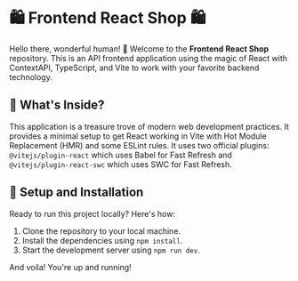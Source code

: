 # 🛍️ Frontend React Shop 🛍️

Hello there, wonderful human! 👋 Welcome to the **Frontend React Shop** repository. This is an API frontend application using the magic of React with ContextAPI, TypeScript, and Vite to work with your favorite backend technology.

## 🌟 What's Inside?

This application is a treasure trove of modern web development practices. It provides a minimal setup to get React working in Vite with Hot Module Replacement (HMR) and some ESLint rules. It uses two official plugins: `@vitejs/plugin-react` which uses Babel for Fast Refresh and `@vitejs/plugin-react-swc` which uses SWC for Fast Refresh.

## 🚀 Setup and Installation

Ready to run this project locally? Here's how:

1. Clone the repository to your local machine.
2. Install the dependencies using `npm install`.
3. Start the development server using `npm run dev`.

And voila! You're up and running!
